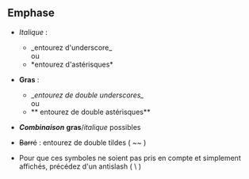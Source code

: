 ## Emphase

* _Italique_ :
  * \_entourez d'underscore\_ <br/>
  ou <br/>
  * \*entourez d'astérisques\*

* __Gras__ :
  * \__entourez de double underscores\__ <br/>
  ou <br/>
  * \*\* entourez de double astérisques\*\*

* *__Combinaison__* __gras__/*italique* possibles

* ~~Barré~~ : entourez de double tildes ( ~~ )   
* Pour que ces symboles ne soient pas pris en compte et simplement affichés, précédez d'un antislash ( \\ )

